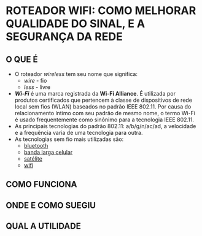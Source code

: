 # ROTEADOR WIFI: COMO MELHORAR QUALIDADE DO SINAL, E A SEGURANÇA DA REDE

## O QUE É

  - O roteador *wireless* tem seu nome que significa:
    - *wire* - fio
    - *less* - livre
  - ***Wi-Fi*** é uma marca registrada da **Wi-Fi Alliance**. É utilizada por produtos certificados que pertencem à classe de dispositivos de rede local sem fios (WLAN) baseados no padrão IEEE 802.11. Por causa do relacionamento íntimo com seu padrão de mesmo nome, o termo Wi-Fi é usado frequentemente como sinônimo para a tecnologia IEEE 802.11.  
  - As principais tecnologias do padrão 802.11: a/b/g/n/ac/ad, a velocidade e a frequência varia de uma tecnologia para outra.  
  - As tecnologias sem fio mais utilizadas são:
    - [bluetooth]()
    - [banda larga celular]()
    - [satélite]()
    - [wifi]()
    

## COMO FUNCIONA

## ONDE E COMO SUEGIU

## QUAL A UTILIDADE